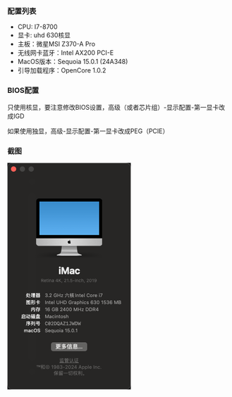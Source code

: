 ### 配置列表
* CPU: I7-8700
* 显卡: uhd 630核显
* 主板：微星MSI Z370-A Pro
* 无线网卡蓝牙：Intel AX200 PCI-E
* MacOS版本：Sequoia 15.0.1 (24A348)
* 引导加载程序：OpenCore 1.0.2

### BIOS配置
只使用核显，要注意修改BIOS设置，高级（或者芯片组）-显示配置-第一显卡改成IGD

如果使用独显，高级-显示配置-第一显卡改成PEG（PCIE）

### 截图
![关于本机](screenshot/mac_info.png)